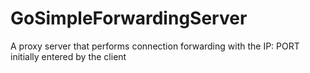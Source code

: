 # GoSimpleForwardingServer
 A proxy server that performs connection forwarding with the IP: PORT initially entered by the client
